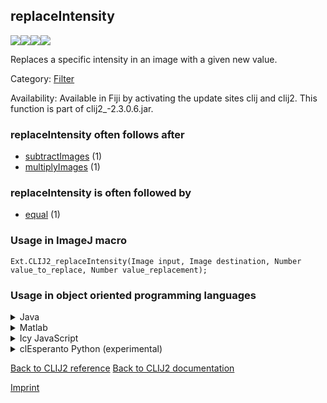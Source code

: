 ## replaceIntensity
<img src="images/mini_empty_logo.png"/><img src="images/mini_clij2_logo.png"/><img src="images/mini_clijx_logo.png"/><img src="images/mini_cle_logo.png"/>

Replaces a specific intensity in an image with a given new value.

Category: [Filter](https://clij.github.io/clij2-docs/reference__filter)

Availability: Available in Fiji by activating the update sites clij and clij2.
This function is part of clij2_-2.3.0.6.jar.

### replaceIntensity often follows after
* <a href="reference_subtractImages">subtractImages</a> (1)
* <a href="reference_multiplyImages">multiplyImages</a> (1)


### replaceIntensity is often followed by
* <a href="reference_equal">equal</a> (1)


### Usage in ImageJ macro
```
Ext.CLIJ2_replaceIntensity(Image input, Image destination, Number value_to_replace, Number value_replacement);
```


### Usage in object oriented programming languages



<details>

<summary>
Java
</summary>
<pre class="highlight">// init CLIJ and GPU
import net.haesleinhuepf.clij2.CLIJ2;
import net.haesleinhuepf.clij.clearcl.ClearCLBuffer;
CLIJ2 clij2 = CLIJ2.getInstance();

// get input parameters
ClearCLBuffer input = clij2.push(inputImagePlus);
destination = clij2.create(input);
float value_to_replace = 1.0;
float value_replacement = 2.0;
</pre>

<pre class="highlight">
// Execute operation on GPU
clij2.replaceIntensity(input, destination, value_to_replace, value_replacement);
</pre>

<pre class="highlight">
// show result
destinationImagePlus = clij2.pull(destination);
destinationImagePlus.show();

// cleanup memory on GPU
clij2.release(input);
clij2.release(destination);
</pre>

</details>



<details>

<summary>
Matlab
</summary>
<pre class="highlight">% init CLIJ and GPU
clij2 = init_clatlab();

% get input parameters
input = clij2.pushMat(input_matrix);
destination = clij2.create(input);
value_to_replace = 1.0;
value_replacement = 2.0;
</pre>

<pre class="highlight">
% Execute operation on GPU
clij2.replaceIntensity(input, destination, value_to_replace, value_replacement);
</pre>

<pre class="highlight">
% show result
destination = clij2.pullMat(destination)

% cleanup memory on GPU
clij2.release(input);
clij2.release(destination);
</pre>

</details>



<details>

<summary>
Icy JavaScript
</summary>
<pre class="highlight">// init CLIJ and GPU
importClass(net.haesleinhuepf.clicy.CLICY);
importClass(Packages.icy.main.Icy);

clij2 = CLICY.getInstance();

// get input parameters
input_sequence = getSequence();
input = clij2.pushSequence(input_sequence);
destination = clij2.create(input);
value_to_replace = 1.0;
value_replacement = 2.0;
</pre>

<pre class="highlight">
// Execute operation on GPU
clij2.replaceIntensity(input, destination, value_to_replace, value_replacement);
</pre>

<pre class="highlight">
// show result
destination_sequence = clij2.pullSequence(destination)
Icy.addSequence(destination_sequence);
// cleanup memory on GPU
clij2.release(input);
clij2.release(destination);
</pre>

</details>



<details>

<summary>
clEsperanto Python (experimental)
</summary>
<pre class="highlight">import pyclesperanto_prototype as cle

cle.replace_intensity(input, destination, value_to_replace, value_replacement)

</pre>



</details>



[Back to CLIJ2 reference](https://clij.github.io/clij2-docs/reference)
[Back to CLIJ2 documentation](https://clij.github.io/clij2-docs)

[Imprint](https://clij.github.io/imprint)

